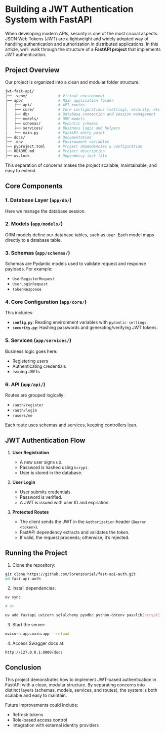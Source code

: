 # Building a JWT Authentication System with FastAPI
When developing modern APIs, security is one of the most crucial aspects. JSON Web Tokens (JWT) are a lightweight and widely adopted way of handling authentication and authorization in distributed applications. In this article, we’ll walk through the structure of a **FastAPI project** that implements JWT authentication.

## Project Overview
Our project is organized into a clean and modular folder structure:
```bash
jwt-fast-api/
│── .venv/              # Virtual environment
│── app/                # Main application folder
│   ├── api/            # API routes
│   ├── core/           # Core configurations (settings, security, etc.)
│   ├── db/             # Database connection and session management
│   ├── models/         # ORM models
│   ├── schemas/        # Pydantic schemas
│   ├── services/       # Business logic and helpers
│   └── main.py         # FastAPI entry point
│── docs/               # Documentation
│── .env                # Environment variables
│── pyproject.toml      # Project dependencies & configuration
│── README.md           # Project description
│── uv.lock             # Dependency lock file
```

This separation of concerns makes the project scalable, maintainable, and easy to extend.

## Core Components
### 1. **Database Layer (`app/db/`)**
Here we manage the database session.

### 2. **Models (`app/models/`)**
ORM models define our database tables, such as `User`. Each model maps directly to a database table.

### 3. **Schemas (`app/schemas/`)**
Schemas are Pydantic models used to validate request and response payloads. For example:
* `UserRegisterRequest`
* `UserLoginRequest`
* `TokenResponse`

### 4. **Core Configuration (`app/core/`)**
This includes:
* **`config.py`**: Reading environment variables with `pydantic-settings`.
* **`security.py`**: Hashing passwords and generating/verifying JWT tokens.

### 5. **Services (`app/services/`)**
Business logic goes here:
* Registering users
* Authenticating credentials
* Issuing JWTs

### 6. **API (`app/api/`)**
Routes are grouped logically:
* `/auth/register`
* `/auth/login`
* `/users/me`

Each route uses schemas and services, keeping controllers lean.

## JWT Authentication Flow
1. **User Registration**
   * A new user signs up.
   * Password is hashed using `bcrypt`.
   * User is stored in the database.

2. **User Login**
   * User submits credentials.
   * Password is verified.
   * A JWT is issued with user ID and expiration.

3. **Protected Routes**
   * The client sends the JWT in the `Authorization` header (`Bearer <token>`).
   * FastAPI dependency extracts and validates the token.
   * If valid, the request proceeds; otherwise, it’s rejected.

## Running the Project
1. Clone the repository:
```bash
git clone https://github.com/lorenzouriel/fast-api-auth.git
cd fast-api-auth
```

2. Install dependencies:
```bash
uv sync

# or

uv add fastapi uvicorn sqlalchemy pyodbc python-dotenv passlib[bcrypt] python-jose
```

3. Start the server:
```bash
uvicorn app.main:app --reload
```

4. Access Swagger docs at:
```
http://127.0.0.1:8000/docs
```

## Conclusion
This project demonstrates how to implement JWT-based authentication in FastAPI with a clean, modular structure. By separating concerns into distinct layers (schemas, models, services, and routes), the system is both scalable and easy to maintain.

Future improvements could include:

* Refresh tokens
* Role-based access control
* Integration with external identity providers